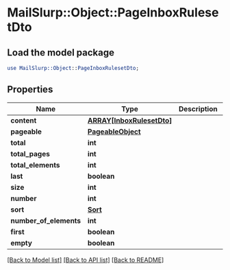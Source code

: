 # MailSlurp::Object::PageInboxRulesetDto

## Load the model package
```perl
use MailSlurp::Object::PageInboxRulesetDto;
```

## Properties
Name | Type | Description | Notes
------------ | ------------- | ------------- | -------------
**content** | [**ARRAY[InboxRulesetDto]**](InboxRulesetDto) |  | [optional] 
**pageable** | [**PageableObject**](PageableObject) |  | [optional] 
**total** | **int** |  | [optional] 
**total_pages** | **int** |  | [optional] 
**total_elements** | **int** |  | [optional] 
**last** | **boolean** |  | [optional] 
**size** | **int** |  | [optional] 
**number** | **int** |  | [optional] 
**sort** | [**Sort**](Sort) |  | [optional] 
**number_of_elements** | **int** |  | [optional] 
**first** | **boolean** |  | [optional] 
**empty** | **boolean** |  | [optional] 

[[Back to Model list]](../README#documentation-for-models) [[Back to API list]](../README#documentation-for-api-endpoints) [[Back to README]](../README)


